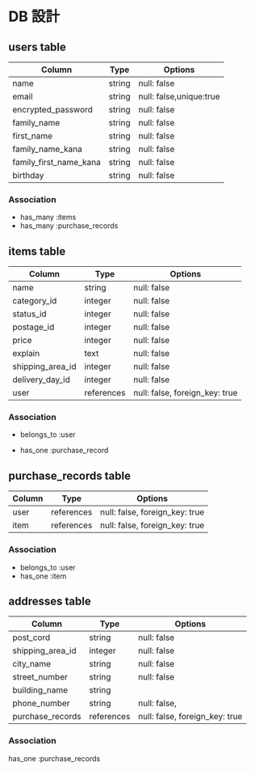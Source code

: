 # DB 設計

## users table

| Column                | Type                | Options                   |
|-----------------------|---------------------|---------------------------|
| name                  | string              | null: false               |
| email                 | string              | null: false,unique:true   |
| encrypted_password    | string              | null: false               |
| family_name           | string              | null: false               |
| first_name            | string              | null: false               |
| family_name_kana      | string              | null: false               |
| family_first_name_kana| string              | null: false               |
| birthday              | string              | null: false               |


### Association

* has_many :items
* has_many :purchase_records


## items table

| Column           | Type       | Options                        |
|------------------|------------|--------------------------------|
| name             | string     | null: false                    |
| category_id      | integer    | null: false                    |
| status_id        | integer    | null: false                    |
| postage_id       | integer    | null: false                    |
| price            | integer    | null: false                    |
| explain          | text       | null: false                    |
| shipping_area_id | integer    | null: false                    |
| delivery_day_id  | integer    | null: false                    |
| user             | references | null: false, foreign_key: true |


### Association

- belongs_to :user
* has_one    :purchase_record

## purchase_records table

| Column      | Type       | Options                        |
|-------------|------------|--------------------------------|
| user        | references | null: false, foreign_key: true |
| item        | references | null: false, foreign_key: true |

### Association

- belongs_to :user
- has_one    :item 

## addresses table

| Column           | Type       | Options                        |
|------------------|------------|--------------------------------|
| post_cord        | string     | null: false                    |
| shipping_area_id | integer    | null: false                    |
| city_name        | string     | null: false                    |
| street_number    | string     | null: false                    |
| building_name    | string     |                                |
| phone_number     | string     | null: false,                   |
| purchase_records | references | null: false, foreign_key: true |

### Association
 has_one  :purchase_records

